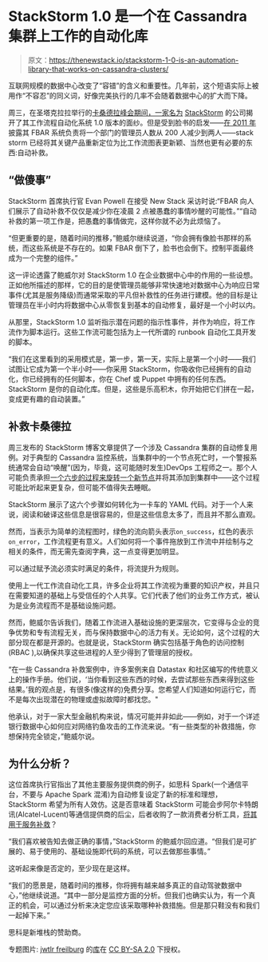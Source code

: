 # StackStorm 1.0 是一个在 Cassandra 集群上工作的自动化库

> 原文：<https://thenewstack.io/stackstorm-1-0-is-an-automation-library-that-works-on-cassandra-clusters/>

互联网规模的数据中心改变了“容错”的含义和重要性。几年前，这个短语实际上被用作“不容忍”的同义词，好像完美执行的几率不会随着数据中心的扩大而下降。

周三，在圣塔克拉拉举行的[卡桑德拉峰会期间，一家名为](http://cassandrasummit-datastax.com/) [StackStorm](https://stackstorm.com/) 的公司揭开了其工作流程自动化系统 1.0 版本的面纱。但是受到脸书的启发——[在 2011 年](https://www.facebook.com/notes/facebook-engineering/making-facebook-self-healing/10150275248698920)披露其 FBAR 系统负责将一个部门的管理员人数从 200 人减少到两人——stack storm 已经将其关键产品重新定位为比工作流图表更新颖、当然也更有必要的东西:自动补救。

## “做傻事”

StackStorm 首席执行官 Evan Powell 在接受 New Stack 采访时说:“FBAR 向人们展示了自动补救不仅仅是减少你在凌晨 2 点被愚蠢的事情吵醒的可能性。”“自动补救的第一项工作是，把愚蠢的事情做完，这样你就不必为此烦恼了。

“但更重要的是，随着时间的推移，”鲍威尔继续说道，“你会拥有像脸书那样的系统，而这些系统是不存在的。如果 FBAR 倒下了，脸书也会倒下。控制平面最终成为一个完整的组件。”

这一评论透露了鲍威尔对 StackStorm 1.0 在企业数据中心中的作用的一些设想。正如他所描述的那样，它的目的是使管理员能够非常快速地对数据中心为响应日常事件(尤其是服务降级)而通常采取的平凡但补救性的任务进行建模。他的目标是让管理员在半小时内将数据中心从零恢复到基本的自动修复，最好是一个小时以内。

从那里，StackStorm 1.0 监听指示潜在问题的指示性事件，并作为响应，将工作流作为脚本运行。这些工作流可能包括为上一代所谓的 runbook 自动化工具开发的脚本。

“我们在这里看到的采用模式是，第一步，第一天，实际上是第一个小时——我们试图让它成为第一个半小时——你采用 StackStorm，你吸收你已经拥有的自动化，你已经拥有的任何脚本，你在 Chef 或 Puppet 中拥有的任何东西。StackStorm 是你的自动化库。但是，这些是乐高积木，你开始把它们拼在一起，变成更有趣的自动装置。”

## 补救卡桑德拉

周三发布的 StackStorm 博客文章提供了一个涉及 Cassandra 集群的自动修复用例。对于典型的 Cassandra 监控系统，当集群中的一个节点死亡时，一个警报系统通常会自动“唤醒”(因为，毕竟，这可能随时发生)DevOps 工程师之一。那个人可能负责承担[一个六步的过程来旋转一个新节点](http://docs.datastax.com/en/cassandra/2.0/cassandra/operations/ops_replace_node_t.html)并将其添加到集群中——这个过程可能比听起来更复杂，但可能不值得失去睡眠。

StackStorm 展示了这六个步骤如何转化为一卡车的 YAML 代码。对于一个人来说，阅读和破译这些信息是很容易的，但是这些信息太多了，而且并不那么直观。

然而，当表示为简单的流程图时，绿色的流向箭头表示`on_success`，红色的表示`on_error`，工作流程更有意义。人们如何将一个事件拖放到工作流中并绘制与之相关的条件，而无需先查阅字典，这一点变得更加明显。

可以通过赋予流必须实时满足的条件，将流提升为规则。

使用上一代工作流自动化工具，许多企业将其工作流视为重要的知识产权，并且只在需要知道的基础上与受信任的个人共享。它们代表了他们的业务工作方式，被认为是业务流程而不是基础设施问题。

然而，鲍威尔告诉我们，随着工作流进入基础设施的更深层次，它变得与企业的竞争优势和专有流程无关，而与保持数据中心的活力有关。无论如何，这个过程的大部分现在都是开源的。也就是说，StackStorm 确实包括基于角色的访问控制(RBAC ),以确保共享这些进程的人至少得到了管理层的授权。

“在一些 Cassandra 补救案例中，许多案例来自 Datastax 和社区编写的传统意义上的操作手册。他们说，‘当你看到这些东西的时候，去尝试那些东西来得到这些结果。’我的观点是，有很多(像这样的)免费分享。您希望人们知道如何运行它，而不是每次出现潜在的物理或虚拟故障时都找您。"

他承认，对于一家大型金融机构来说，情况可能并非如此——例如，对于一个详述银行数据中心如何应对网络钓鱼攻击的工作流来说。“有一些类型的补救措施，你想保持完全锁定，”鲍威尔说。

## 为什么分析？

这位首席执行官指出了其他主要服务提供商的例子，如思科 Spark(一个通信平台，不要与 Apache Spark 混淆)为自动修复设定了新的标准和理想，StackStorm 希望为所有人效仿。这是否意味着 StackStorm 可能会步阿尔卡特朗讯(Alcatel-Lucent)等通信提供商的后尘，后者收购了一款消费者分析工具，[将其用于服务补救](http://www.fierceenterprisecommunications.com/story/alcatel-lucent-leverages-customer-analytics-engine-operational-support-syst/2014-06-09)？

“我们喜欢被告知去做正确的事情，”StackStorm 的鲍威尔回应道。“但我们是可扩展的、易于使用的、基础设施即代码的系统，可以去做那些事情。”

这听起来像是否定的，至少现在是这样。

“我们的愿景是，随着时间的推移，你将拥有越来越多真正的自动驾驶数据中心，”他继续说道。“其中一部分是监控方面的分析。但我们也确实认为，有一个真正的机会，可以通过分析来决定您应该采取哪种补救措施。但是那只鞋没有和我们一起掉下来。”

思科是新堆栈的赞助商。

专题图片: [jwtlr freilburg](https://www.flickr.com/photos/jwltr/) 的[库](https://www.flickr.com/photos/jwltr/11050441386/in/photolist-hQupeu-2XUSwK-7JYMRm-i6Xpna-pQZGu6-qm8c8o-81t2H-82iqbY-4d3PzE-82ipB5-rq8uC9-aGsNy4-byxdLg-ci8s7s-fBiUg9-8KrU1R-itbSu3-eCJ2iZ-dDia3S-6f1zQS-7aqDQk-bwWvj2-ghnoDc-bk94WJ-rV93Kr-aUqNfk-dnwzKB-wuRhN8-sDBSH-dpMa6R-hooBf-p7XXBw-bDEK2r-968euk-5bRGno-kvTi2S-o2ucSc-k7ZENx-ruAw2-p1zb6e-nqndNS-zTFfX-mC5wvE-7Pesb4-sdDP65-KXbeu-dA9V-8tQbyw-tzQYKL-aMPX7i)在 [CC BY-SA 2.0](https://creativecommons.org/licenses/by-sa/2.0/) 下授权。

<svg xmlns:xlink="http://www.w3.org/1999/xlink" viewBox="0 0 68 31" version="1.1"><title>Group</title> <desc>Created with Sketch.</desc></svg>